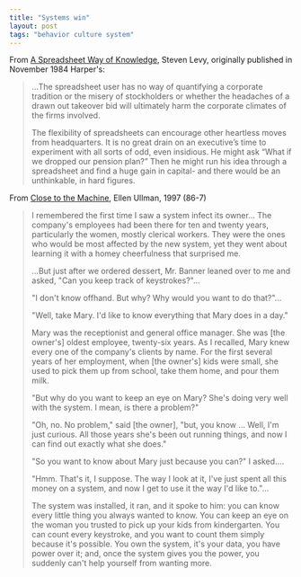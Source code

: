 ```yaml
---
title: "Systems win"
layout: post
tags: "behavior culture system"
---
```


From
[A Spreadsheet Way of Knowledge](https://medium.com/backchannel/a-spreadsheet-way-of-knowledge-8de60af7146e),
Steven Levy, originally published in November 1984 Harper's:

> ...The spreadsheet user has no way of quantifying a corporate tradition or
> the misery of stockholders or whether the headaches of a drawn out takeover
> bid will ultimately harm the corporate climates of the firms involved.
>
> The flexibility of spreadsheets can encourage other heartless moves from
> headquarters. It is no great drain on an executive’s time to experiment with
> all sorts of odd, even insidious. He might ask “What if we dropped our
> pension plan?” Then he might run his idea through a spreadsheet and find a
> huge gain in capital- and there would be an unthinkable, in hard figures.

From
[Close to the Machine](http://www.amazon.com/Close-Machine-Technophilia-its-Discontents-ebook/dp/B007FU83DY/),
Ellen Ullman, 1997 (86-7)

> I remembered the first time I saw a system infect its owner... The company's
> employees had been there for ten and twenty years, particularly the women,
> mostly clerical workers. They were the ones who would be most affected by the
> new system, yet they went about learning it with a homey cheerfulness that
> surprised me.
>
> ...But just after we ordered dessert, Mr. Banner leaned over to me and asked,
> "Can you keep track of keystrokes?"...
>
> "I don't know offhand. But why? Why would you want to do that?"...
>
> "Well, take Mary. I'd like to know everything that Mary does in a day."
>
> Mary was the receptionist and general office manager. She was [the owner's]
> oldest employee, twenty-six years. As I recalled, Mary knew every one of the
> company's clients by name. For the first several years of her employment,
> when [the owner's] kids were small, she used to pick them up from school,
> take them home, and pour them milk.
>
> "But why do you want to keep an eye on Mary? She's doing very well with the
> system. I mean, is there a problem?"
>
> "Oh, no. No problem," said [the owner], "but, you know ... Well, I'm just
> curious. All those years she's been out running things, and now I can find
> out exactly what she does."
>
> "So you want to know about Mary just because you can?" I asked....
>
> "Hmm. That's it, I suppose. The way I look at it, I've just spent all this
> money on a system, and now I get to use it the way I'd like to."...
>
> The system was installed, it ran, and it spoke to him: you can know every
> little thing you always wanted to know. You can keep an eye on the woman you
> trusted to pick up your kids from kindergarten. You can count every
> keystroke, and you want to count them simply because it's possible. You own
> the system, it's your data, you have power over it; and, once the system
> gives you the power, you suddenly can't help yourself from wanting more.

